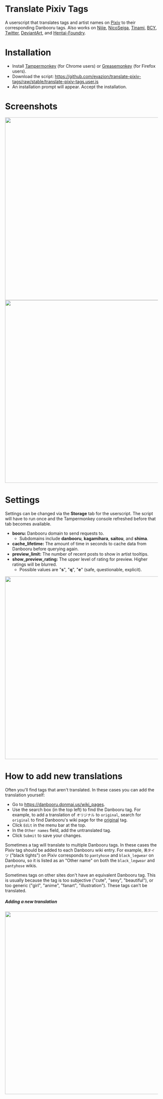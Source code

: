 # Translate Pixiv Tags

A userscript that translates tags and artist names on
[Pixiv](https://www.pixiv.net) to their corresponding Danbooru tags. Also works
on [Nijie](https://nijie.info), [NicoSeiga](https://seiga.nicovideo.jp),
[Tinami](https://www.tinami.com), [BCY](https://bcy.net),
[Twitter](https://twitter.com), [DeviantArt](https://www.deviantart.com), and
[Hentai-Foundry](https://www.hentai-foundry.com).

# Installation

* Install [Tampermonkey](https://tampermonkey.net/) (for Chrome users) or [Greasemonkey](https://addons.mozilla.org/en-US/firefox/addon/greasemonkey/) (for Firefox users).
* Download the script: https://github.com/evazion/translate-pixiv-tags/raw/stable/translate-pixiv-tags.user.js
* An installation prompt will appear. Accept the installation.

# Screenshots

<img width="600" src="https://user-images.githubusercontent.com/8430473/32701834-3b127f76-c7a2-11e7-99b5-bb4fac0a09ee.png">
<img width="600" src="https://user-images.githubusercontent.com/8430473/38178147-f266d652-35d1-11e8-89c7-80730fcae865.png">

# Settings

Settings can be changed via the **Storage** tab for the userscript. The script will have to run once and the Tampermonkey console refreshed before that tab becomes available.

* **booru:** Danbooru domain to send requests to.
  * Subdomains include **danbooru**, **kagamihara**, **saitou**, and **shima**.
* **cache_lifetime:** The amount of time in seconds to cache data from Danbooru before querying again.
* **preview_limit:** The number of recent posts to show in artist tooltips.
* **show_preview_rating:** The upper level of rating for preview. Higher ratings will be blurred.
  * Possible values are "**s**", "**q**", "**e**" (safe, questionable, explicit).

<img width="600" src="https://user-images.githubusercontent.com/21149935/62501237-b6236700-b79e-11e9-826b-868a470bf050.png">

# How to add new translations

Often you'll find tags that aren't translated. In these cases you can add the translation yourself:

* Go to https://danbooru.donmai.us/wiki_pages.
* Use the search box (in the top left) to find the Danbooru tag. For example, to add a translation of `オリジナル` to `original`, search for `original` to find Danbooru's wiki page for the [original](https://danbooru.donmai.us/wiki_pages?title=original) tag.
* Click `Edit` in the menu bar at the top.
* In the `Other names` field, add the untranslated tag.
* Click `Submit` to save your changes.

Sometimes a tag will translate to multiple Danbooru tags. In these cases the Pixiv tag should be added to each Danbooru wiki entry. For example, `黒タイツ` ("black tights") on Pixiv corresponds to `pantyhose` and `black_legwear` on Danbooru, so it is listed as an "Other name" on both the `black_legwear` and `pantyhose` wikis.

Sometimes tags on other sites don't have an equivalent Danbooru tag. This is usually because the tag is too subjective ("cute", "sexy", "beautiful"), or too generic ("girl", "anime", "fanart", "illustration"). These tags can't be translated.

##### Adding a new translation
<img width="600" src="https://user-images.githubusercontent.com/8430473/51077237-2e8ed300-1669-11e9-8b0b-88a51804a9d3.png">
